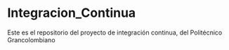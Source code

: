 # Integracion_Continua
Este es el repositorio del proyecto de integración continua, del Politécnico Grancolombiano
